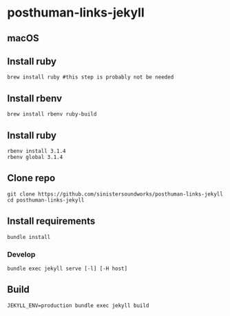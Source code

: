 # posthuman-links-jekyll

## macOS

## Install ruby
```
brew install ruby #this step is probably not be needed
```

## Install rbenv
```
brew install rbenv ruby-build
```

## Install ruby 
```
rbenv install 3.1.4
rbenv global 3.1.4
```

## Clone repo
```
git clone https://github.com/sinistersoundworks/posthuman-links-jekyll 
cd posthuman-links-jekyll
```

## Install requirements
```
bundle install
```

### Develop
```
bundle exec jekyll serve [-l] [-H host] 
```

## Build
```
JEKYLL_ENV=production bundle exec jekyll build
```
